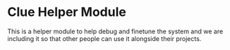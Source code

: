 ﻿# Clue Helper Module

 This is a helper module to help debug and finetune the system and we are including it so that other people can use it alongside their projects. 